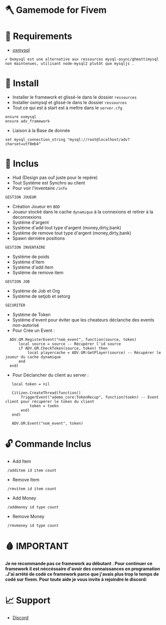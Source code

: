 # 🪓 Gamemode for Fivem

# 📌 Requirements

- [oxmysql](https://github.com/overextended/oxmysql/)

```
✔️ Oxmysql est une alternative aux ressources mysql-async/ghmattimysql non maintenues, utilisant node-mysql2 plutôt que mysqljs .
```

# 📝 Install

- Installer le framework et glissé-le dans le dossier ```ressources```
- Installer oxmysql et glissé-le dans le dossier ```ressources```
- Tout ce qui est à start est à mettre dans le ```server.cfg```

```
ensure oxmysql
ensure adv_framework
```

- Liaison à la Base de donnée

```
set mysql_connection_string "mysql://root@localhost/adv?charset=utf8mb4"
```

# 📍 Inclus

  - Hud (Design pas ouf juste pour le repére)
  - Tout Systéme est Synchro au client
  - Pour voir l'inventaire ```/info```
  
 ```GESTION JOUEUR```
 
 - Création Joueur en ```BDD```
 - Joueur stocké dans le cache ```dynamique``` à la connexions et retirer à la deconnexions
 - Systéme d'argent
 - Systéme d'add tout type d'argent (money,dirty,bank)
 - Systéme de remove tout type d'argent (money,dirty,bank)
 - Spawn derniére positions

 ```GESTION INVENTAIRE```
 
 - Systéme de poids
 - Systéme d'item
 - Systéme d'add item
 - Systéme de remove item

 ```GESTION JOB```
 
 - Systéme de Job et Org
 - Systéme de setjob et setorg
    
 
 ```SECURITER```
 
 - Systéme de Token
 - Systéme d'event pour éviter que les cheateurs déclanche des events non-autorisé
 - Pour Crée un Event :

```
  ADV.GM.RegisterEvent("nom_event", function(source, token)
      local source = source -- Récupérer l'id source
      if ADV.GM.CheckToken(source, token) then
          local playercache = ADV.GM:GetPlayer(source) -- Récupérer le joueur du cache dynamique
      end
  end)
```
 - Pour Déclancher du client au server :
 
 ```
    local token = nil

    Citizen.CreateThread(function()
        TriggerEvent("ademo_core:TokenRecup", function(toekn) -- Event client pour récupérer le token du client
            token = toekn
        end)
    end)

    ADV.GM.Event("nom_event", token)
 ```
 
# 🔓 Commande Inclus
  
  - Add Item
  
  ``` /additem id item count```
  
  - Remove Item
 
  ``` /rmvitem id item count```
  
  - Add Money

  ``` /addmoney id type count```
  
  - Remove Money
  
  ``` /rmvmoney id type count```
  
  # 🩸 IMPORTANT
  
 **Je ne recommande pas ce framework au débutant . Pour continuer ce framework il est néccéssaire d'avoir des connaissances en programation .J'ai arrété de codé ce framework parce que j'avais plus trop le temps de codé sur fivem. Pour toute aide je vous invite à rejoindre le discord:**
 
  # 📈 Support
  
  - [Discord](discord.gg/5tb5uPa8TF)
 
 
 
   

   
  

    
    
    

